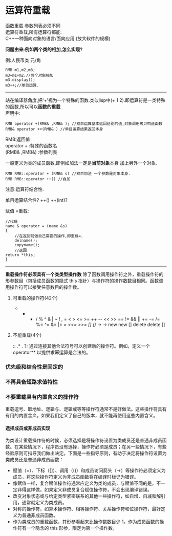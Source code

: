
# 运算符重载
函数重载 参数列表必须不同<br>
运算符重载,所有运算符都能.<br>
C++一种面向对象的语言/面向应用.(放大软件的规模)

**问题由来:例如两个类的相加,怎么实现?**

例:人民币类 元/角

	RMB m1,m2,m3;
	m3=m1+m2;//两个对象相加
	m3.display();
	m3++;//单目运算.
****
站在编译器角度,把'+'视为一个特殊的函数.类似lisp中(+ 1 2).即运算符是一类特殊的函数,所以可以**函数的重载**<br>
声明中:

	RMB operator +(RMB& ,RMB& ); //双目运算基本返回给别的值,对象调用拷贝构造函数
	RMB& operator ++(RMB& ) //单目运算结果返回本身
RMB:返回值<br>
operator + :特殊的函数名 <br>
(RMB& ,RMB&) :参数列表<br>

一般定义为类的成员函数,即例如加法一定是**当前对象**本身 加上另外一个对象.

	RMB RMB::operator + (RMB& s) //双目加法 一个参数是对象本身.
	RMB RMB::operator ++() //自加 
注意:运算符结合性.

单目运算结合性? ++() ++(int)?

赋值 =重载:

	//代码
	name & operator = (name &s)
	{
		//在返回前做自己需要的操作,即重载=.
		delname();
		copyname();
		//返回
	return *this;
	}
----
**重载操作符必须具有一个类类型操作数** 
除了函数调用操作符之外，重载操作符的形参数目（包括成员函数的隐式 this 指针）与操作符的操作数数目相同。函数调用操作符可以接受任意数目的操作数。 
1.  可重载的操作符(42个)

	+ - * / % ^ & | ~ ! , = < > <= >= ++ --
 	<< >> == != && || += -= /= %= ^= &= |= 
	*= <<= >>= [] () -> ->* new new [] delete delete [] 
2. 不能重载(4个)

	::    .*   .    ?: 
通过连接其他合法符号可以创建新的操作符。例如，定义一个 operator** 以提供求幂运算是合法的。

### 优先级和结合性是固定的
### 不再具备短路求值特性
### 不要重载具有内置含义的操作符
 重载逗号、取地址、逻辑与、逻辑或等等操作符通常不是好做法。这些操作符具有有用的内置含义，如果我们定义了自己的版本，就不能再使用这些内置含义。 
#### 选择成员或非成员实现
为类设计重载操作符的时候，必须选择是将操作符设置为类成员还是普通非成员函数。在某些情况下，程序员没有选择，操作符必须是成员；在另一些情况下，有些经验原则可指导我们做出决定。下面是一些指导原则，有助于决定将操作符设置为类成员还是普通非成员函数：

* 赋值（=）、下标（[]）、调用（()）和成员访问箭头（->）等操作符必须定义为成员，将这些操作符定义为非成员函数将在编译时标记为错误。 
* 像赋值一样，复合赋值操作符通常应定义为类的成员，与赋值不同的是，不一定非得这样做，如果定义非成员复合赋值操作符，不会出现编译错误。 
* 改变对象状态或与给定类型紧密联系的其他一些操作符，如自增、自减和解引用，通常就定义为类成员。 
* 对称的操作符，如算术操作符、相等操作符、关系操作符和位操作符，最好定义为普通非成员函数。 
* 作为类成员的重载函数，其形参看起来比操作数数目少 1。作为成员函数的操作符有一个隐含的 this 形参，限定为第一个操作数。











